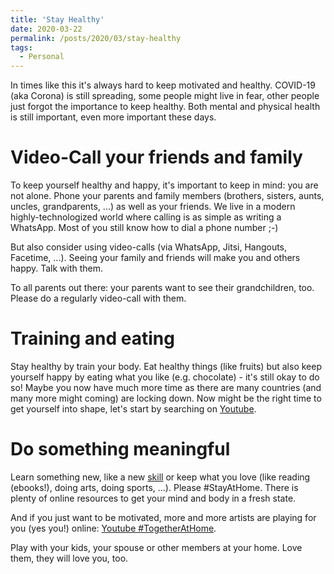 ```yaml
---
title: 'Stay Healthy'
date: 2020-03-22
permalink: /posts/2020/03/stay-healthy
tags:
  - Personal
---
```


In times like this it's always hard to keep motivated and healthy. COVID-19 (aka Corona) is still spreading, some people might live in fear, other people just forgot the importance to keep healthy.
Both mental and physical health is still important, even more important these days.


Video-Call your friends and family
==================================

To keep yourself healthy and happy, it's important to keep in mind: you are not alone. Phone your parents and family members (brothers, sisters, aunts, uncles, grandparents, ...) as well as your friends. We live in a modern highly-technologized world where calling is as simple as writing a WhatsApp. Most of you still know how to dial a phone number ;-)

But also consider using video-calls (via WhatsApp, Jitsi, Hangouts, Facetime, ...). Seeing your family and friends will make you and others happy. Talk with them.

To all parents out there: your parents want to see their grandchildren, too. Please do a regularly video-call with them.


Training and eating
===================

Stay healthy by train your body. Eat healthy things (like fruits) but also keep yourself happy by eating what you like (e.g. chocolate) - it's still okay to do so!
Maybe you now have much more time as there are many countries (and many more might coming) are locking down. Now might be the right time to get yourself into shape, let's start by searching on [Youtube](https://www.youtube.com/results?search_query=home+workout+for+beginners).


Do something meaningful
=======================

Learn something new, like a new [skill](https://www.skillshare.com/) or keep what you love (like reading (ebooks!), doing arts, doing sports, ...). Please #StayAtHome.
There is plenty of online resources to get your mind and body in a fresh state.

And if you just want to be motivated, more and more artists are playing for you (yes you!) online: [Youtube #TogetherAtHome](https://www.youtube.com/results?search_query=%23TogetherAtHome).

Play with your kids, your spouse or other members at your home. Love them, they will love you, too.
